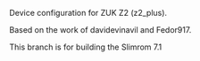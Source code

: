 Device configuration for ZUK Z2 (z2_plus).

Based on the work of davidevinavil and Fedor917.

This branch is for building the Slimrom 7.1